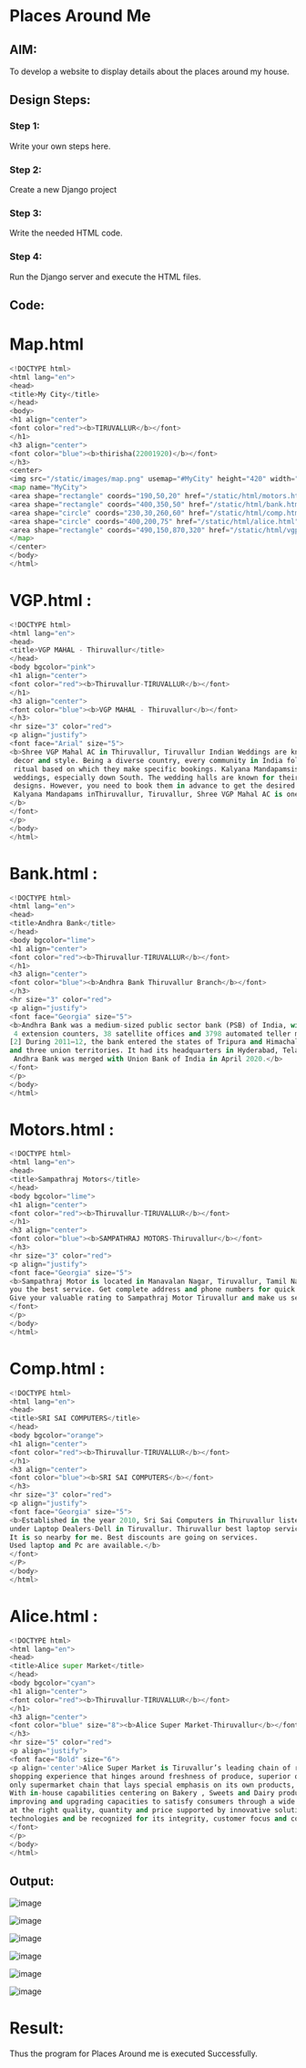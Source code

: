# Places Around Me
## AIM:
To develop a website to display details about the places around my house.

## Design Steps:

### Step 1:
Write your own steps here.
### Step 2:
Create a new Django project
### Step 3:
Write the needed HTML code.
### Step 4:
Run the Django server and execute the HTML files.
## Code:
# Map.html
```python 
<!DOCTYPE html>
<html lang="en">
<head>
<title>My City</title>
</head>
<body>
<h1 align="center">
<font color="red"><b>TIRUVALLUR</b></font>
</h1>
<h3 align="center">
<font color="blue"><b>thirisha(22001920)</b></font>
</h3>
<center>
<img src="/static/images/map.png" usemap="#MyCity" height="420" width="1100">
<map name="MyCity">
<area shape="rectangle" coords="190,50,20" href="/static/html/motors.html" title="Sampathraj Motors">
<area shape="rectangle" coords="400,350,50" href="/static/html/bank.html" title="Andhra Bank Manavalanager Branch">
<area shape="circle" coords="230,30,260,60" href="/static/html/comp.html" title="Sri sai computer Service">
<area shape="circle" coords="400,200,75" href="/static/html/alice.html" title="Alice Super Market">
<area shape="rectangle" coords="490,150,870,320" href="/static/html/vgp.html" title="VGP Mahal">
</map>
</center>
</body>
</html> 
```
# VGP.html :
```python
<!DOCTYPE html>
<html lang="en">
<head>
<title>VGP MAHAL - Thiruvallur</title>
</head>
<body bgcolor="pink">
<h1 align="center">
<font color="red"><b>Thiruvallur-TIRUVALLUR</b></font>
</h1>
<h3 align="center">
<font color="blue"><b>VGP MAHAL - Thiruvallur</b></font>
</h3>
<hr size="3" color="red">
<p align="justify">
<font face="Arial" size="5">
<b>Shree VGP Mahal AC in Thiruvallur, Tiruvallur Indian Weddings are known for their glamour, 
 decor and style. Being a diverse country, every community in India follows a different wedding
 ritual based on which they make specific bookings. Kalyana Mandapamsis essential for a lot of 
 weddings, especially down South. The wedding halls are known for their unique and  intriguing
 designs. However, you need to book them in advance to get the desired slot. Among all the 
 Kalyana Mandapams inThiruvallur, Tiruvallur, Shree VGP Mahal AC is one of the best
</b>
</font>
</p>
</body>
</html>
```
# Bank.html :
```python
<!DOCTYPE html>
<html lang="en">
<head>
<title>Andhra Bank</title>
</head>
<body bgcolor="lime">
<h1 align="center">
<font color="red"><b>Thiruvallur-TIRUVALLUR</b></font>
</h1>
<h3 align="center">
<font color="blue"><b>Andhra Bank Thiruvallur Branch</b></font>
</h3>
<hr size="3" color="red">
<p align="justify">
<font face="Georgia" size="5">
<b>Andhra Bank was a medium-sized public sector bank (PSB) of India, with a network of 2885 branches,
 4 extension counters, 38 satellite offices and 3798 automated teller machines (ATMs) as of 31 March 2019.
[2] During 2011–12, the bank entered the states of Tripura and Himachal Pradesh. It operated in 25 states 
and three union territories. It had its headquarters in Hyderabad, Telangana, India. Along with Corporation Bank, 
 Andhra Bank was merged with Union Bank of India in April 2020.</b>
</font>
</p>
</body>
</html>
```
# Motors.html :
```python
<!DOCTYPE html>
<html lang="en">
<head>
<title>Sampathraj Motors</title>
</head>
<body bgcolor="lime">
<h1 align="center">
<font color="red"><b>Thiruvallur-TIRUVALLUR</b></font>
</h1>
<h3 align="center">
<font color="blue"><b>SAMPATHRAJ MOTORS-Thiruvallur</b></font>
</h3>
<hr size="3" color="red">
<p align="justify">
<font face="Georgia" size="5">
<b>Sampathraj Motor is located in Manavalan Nagar, Tiruvallur, Tamil Nadu which provides 
you the best service. Get complete address and phone numbers for quick access and response.
Give your valuable rating to Sampathraj Motor Tiruvallur and make us serve you better.</b>
</font>
</p>
</body>
</html>
```
# Comp.html :
```python 
<!DOCTYPE html>
<html lang="en">
<head>
<title>SRI SAI COMPUTERS</title>
</head>
<body bgcolor="orange">
<h1 align="center">
<font color="red"><b>Thiruvallur-TIRUVALLUR</b></font>
</h1>
<h3 align="center">
<font color="blue"><b>SRI SAI COMPUTERS</b></font>
</h3>
<hr size="3" color="red">
<p align="justify">
<font face="Georgia" size="5">
<b>Established in the year 2010, Sri Sai Computers in Thiruvallur listed
under Laptop Dealers-Dell in Tiruvallur. Thiruvallur best laptop service shop. 
It is so nearby for me. Best discounts are going on services. 
Used laptop and Pc are available.</b>
</font>
</P>
</body>
</html>
```
# Alice.html :
```python 
<!DOCTYPE html>
<html lang="en">
<head>
<title>Alice super Market</title>
</head>
<body bgcolor="cyan">
<h1 align="center">
<font color="red"><b>Thiruvallur-TIRUVALLUR</b></font>
</h1>
<h3 align="center">
<font color="blue" size="8"><b>Alice Super Market-Thiruvallur</b></font>
</h3>
<hr size="5" color="red">
<p align="justify">
<font face="Bold" size="6">
<p align='center'>Alice Super Market is Tiruvallur’s leading chain of retail stores providing consumers a 
shopping experience that hinges around freshness of produce, superior quality and better value. It is the 
only supermarket chain that lays special emphasis on its own products, sold under the brand name of Alice.
With in-house capabilities centering on Bakery , Sweets and Dairy products. With the mission of constantly
improving and upgrading capacities to satisfy consumers through a wide range of food products and service offered
at the right quality, quantity and price supported by innovative solutions, Alice is all set to embrace emerging 
technologies and be recognized for its integrity, customer focus and commitment to quality..</p>
</font>
</p>
</body>
</html>
```


## Output:
![image](https://github.com/Thirisha-s/places-around-me/assets/120380280/fdab8f9b-ea54-4ae3-9a1b-a43bbe073871)


![image](https://github.com/Thirisha-s/places-around-me/assets/120380280/ee22e188-bd7f-42dc-963a-77866f6f427d)

![image](https://github.com/Thirisha-s/places-around-me/assets/120380280/e18481b8-7c70-41f3-8cbe-80e601d5a2bc)

![image](https://github.com/Thirisha-s/places-around-me/assets/120380280/c612f200-c6fa-4ceb-a709-ec6e2b0d55a6)

![image](https://github.com/Thirisha-s/places-around-me/assets/120380280/22a60d72-10ed-4093-b9ca-2e8b033efc09)

![image](https://github.com/Thirisha-s/places-around-me/assets/120380280/bc4e4fda-6f49-4bd8-babd-d77c85955614)

# Result:
Thus the program for Places Around me is executed Successfully.

